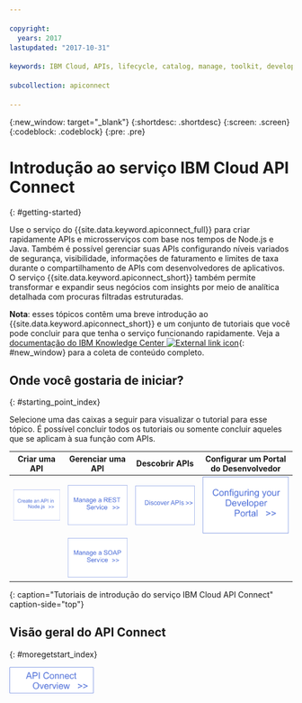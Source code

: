 ```yaml
---

copyright:
  years: 2017
lastupdated: "2017-10-31"

keywords: IBM Cloud, APIs, lifecycle, catalog, manage, toolkit, develop, dev portal

subcollection: apiconnect

---
```



{:new_window: target="_blank"}
{:shortdesc: .shortdesc}
{:screen: .screen}
{:codeblock: .codeblock}
{:pre: .pre}

# Introdução ao serviço IBM Cloud API Connect
{: #getting-started}

Use o serviço do {{site.data.keyword.apiconnect_full}} para
criar rapidamente APIs e microsserviços com base nos tempos de Node.js e Java. Também é possível gerenciar suas APIs configurando níveis variados de segurança, visibilidade, informações de faturamento e limites de taxa durante o compartilhamento de APIs com desenvolvedores de aplicativos. O serviço {{site.data.keyword.apiconnect_short}} também permite transformar e expandir seus negócios com insights por meio de analítica detalhada com procuras filtradas estruturadas.

**Nota**: esses tópicos contêm uma breve introdução ao {{site.data.keyword.apiconnect_short}} e um conjunto de tutoriais que você pode concluir para que tenha o serviço funcionando rapidamente. Veja a [documentação do IBM Knowledge Center ![External link icon](../icons/launch-glyph.svg "External link icon")](https://www.ibm.com/support/knowledgecenter/SSFS6T/mapfiles/getting_started_bluemix.html){: #new_window} para a coleta de conteúdo completo.

## Onde você gostaria de iniciar?
{: #starting_point_index}

Selecione uma das caixas a seguir para visualizar o tutorial para esse tópico.  É possível concluir todos os tutoriais ou somente concluir aqueles que se aplicam à sua função com APIs.

| Criar uma API | Gerenciar uma API | Descobrir APIs | Configurar um Portal do Desenvolvedor | 
|---------------|------------------------|---------------|-----------------|
| <a href="/docs/services/apiconnect/tutorials?topic=apiconnect-tut_create_api_node"> <img src="/images/art_create_api_node.png" width="200" alt="Criar uma API com Node.js" /></a> | <a href="/docs/services/apiconnect/tutorials?topic=apiconnect-tut_rest_landing"> <img src="/images/art_manage_rest_service.png" width="200" alt="Manage a REST service" /></a> | <a href="/docs/services/apiconnect/tutorials?topic=apiconnect-tut_discover_apis"> <img src="/images/art_discover_apis.png" width="200" alt="Descobrir APIs" /></a> | <a href="/docs/services/apiconnect/tutorials?topic=apiconnect-tut_config_dev_portal"> <img src="/images/art_configure_dev_portal.png" width="200" alt="Configurar um Portal do Desenvolvedor" /></a> | 
| | <a href="/docs/services/apiconnect/tutorials?topic=apiconnect-tut_manage_soap_api"> <img src="/images/art_manage_soap_service.png" width="200" alt="Manage a SOAP service" /></a> | | |
{: caption="Tutoriais de introdução do serviço IBM Cloud API Connect" caption-side="top"}

## Visão geral do API Connect
{: #moregetstart_index}

<a href="/docs/services/apiconnect?topic=apiconnect-about_apic_overview"> <img src="/images/art_apic_overview.png" width="150" alt="Link to overview materials for API Connect."></a>




